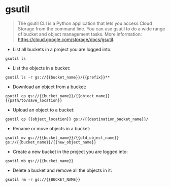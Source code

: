 # gsutil

> The gsutil CLI is a Python application that lets you access Cloud Storage from the command line.
> You can use gsutil to do a wide range of bucket and object management tasks.
> More information: <https://cloud.google.com/storage/docs/gsutil>.

- List all buckets in a project you are logged into:

`gsutil ls`

- List the objects in a bucket:

`gsutil ls -r gs://{{bucket_name}}/{{prefix}}**`

- Download an object from a bucket:

`gsutil cp gs://{{bucket_name}}/{{object_name}} {{path/to/save_location}}`

- Upload an object to a bucket:

`gsutil cp {{object_location}} gs://{{destination_bucket_name}}/`

- Rename or move objects in a bucket:

`gsutil mv gs://{{bucket_name}}/{{old_object_name}} gs://{{bucket_name}}/{{new_object_name}}`

- Create a new bucket in the project you are logged into:

`gsutil mb gs://{{bucket_name}}`

- Delete a bucket and remove all the objects in it:

`gsutil rm -r gs://{{BUCKET_NAME}}`

